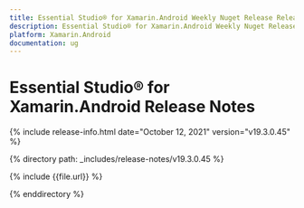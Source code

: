 ```yaml
---
title: Essential Studio® for Xamarin.Android Weekly Nuget Release Release Notes  
description: Essential Studio® for Xamarin.Android Weekly Nuget Release Release Notes  
platform: Xamarin.Android
documentation: ug
---
```


# Essential Studio® for Xamarin.Android  Release Notes  

{% include release-info.html date="October 12, 2021"  version="v19.3.0.45" %} 


{% directory path: _includes/release-notes/v19.3.0.45
 %}

{% include {{file.url}} %}

{% enddirectory %}